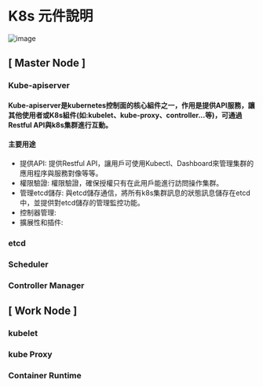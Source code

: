 # K8s 元件說明
![image](https://user-images.githubusercontent.com/39659664/223376662-c5933a61-178e-42e6-aa49-99907c86ec92.png)
## [ Master Node ]
### Kube-apiserver
#### Kube-apiserver是kubernetes控制面的核心組件之一，作用是提供API服務，讓其他使用者或K8s組件(如:kubelet、kube-proxy、controller...等)，可通過Restful API與k8s集群進行互動。
#### 主要用途
* 提供API: 提供Restful API，讓用戶可使用Kubectl、Dashboard來管理集群的應用程序與服務對像等等。
* 權限驗證: 權限驗證，確保授權只有在此用戶能進行訪問操作集群。
* 管理etcd儲存: 與etcd儲存通信，將所有k8s集群訊息的狀態訊息儲存在etcd中，並提供對etcd儲存的管理監控功能。
* 控制器管理:
* 擴展性和插件:
### etcd
### Scheduler
### Controller Manager
## [ Work Node ]
### kubelet
### kube Proxy
### Container Runtime
